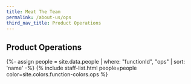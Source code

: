 ```yaml
---
title: Meat The Team
permalink: /about-us/ops
third_nav_title: Product Operations
---
```


## **Product Operations**

{%- assign people = site.data.people | where: "functionId", "ops" | sort: 'name' -%}
{% include staff-list.html people=people color=site.colors.function-colors.ops %}
